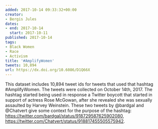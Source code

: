 ```yaml
---
added: 2017-10-14 09:33:32+00:00
creator:
- Bergis Jules
dates:
- end: 2017-10-14
  start: 2017-10-11
published: 2017-10-14
tags:
- Black Women
- Race
- Activism
title: '#AmplifyWomen'
tweets: 10,894
url: https://dx.doi.org/10.6086/D1Q66X
---
```


This dataset includes 10,894 tweet ids for tweets that used that hashtag #AmplifyWomen. The tweets were collected on October 14th, 2017. The hashtag started being used in response a Twitter boycott that started in support of actress Rose McGowan, after she revealed she was sexually assaulted by Harvey Weinstein. These two tweets by @bardgal and @Chatvert give some context for the purpose of the hashtag:
  https://twitter.com/bardgal/status/918729587625902080,
  https://twitter.com/Chatvert/status/918817455505575942.
